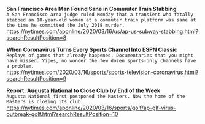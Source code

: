 **San Francisco Area Man Found Sane in Commuter Train Stabbing**\
`A San Francisco area judge ruled Monday that a transient who fatally stabbed an 18-year-old woman at a commuter train platform was sane at the time he committed the July 2018 murder. `\
https://nytimes.com/aponline/2020/03/16/us/ap-us-subway-stabbing.html?searchResultPosition=8

**When Coronavirus Turns Every Sports Channel Into ESPN Classic**\
`Replays of games that already happened. Documentaries that you might have missed. Yipes, no wonder the few dozen sports-only channels have a problem.`\
https://nytimes.com/2020/03/16/sports/sports-television-coronavirus.html?searchResultPosition=9

**Report: Augusta National to Close Club by End of the Week**\
`Augusta National first postponed the Masters. Now the home of the Masters is closing its club.`\
https://nytimes.com/aponline/2020/03/16/sports/golf/ap-glf-virus-outbreak-golf.html?searchResultPosition=10

